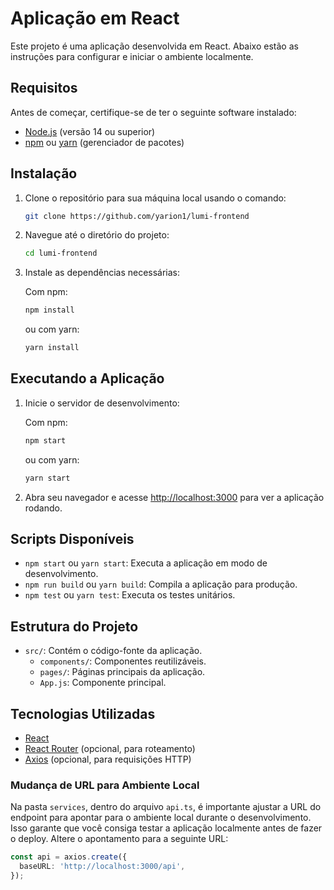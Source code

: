 # Aplicação em React

Este projeto é uma aplicação desenvolvida em React. Abaixo estão as instruções para configurar e iniciar o ambiente localmente.

## Requisitos

Antes de começar, certifique-se de ter o seguinte software instalado:

- [Node.js](https://nodejs.org) (versão 14 ou superior)
- [npm](https://www.npmjs.com/) ou [yarn](https://yarnpkg.com/) (gerenciador de pacotes)

## Instalação

1. Clone o repositório para sua máquina local usando o comando:

   ```bash
   git clone https://github.com/yarion1/lumi-frontend
   ```

2. Navegue até o diretório do projeto:

   ```bash
   cd lumi-frontend
   ```

3. Instale as dependências necessárias:

   Com npm:

   ```bash
   npm install
   ```

   ou com yarn:

   ```bash
   yarn install
   ```

## Executando a Aplicação

1. Inicie o servidor de desenvolvimento:

   Com npm:

   ```bash
   npm start
   ```

   ou com yarn:

   ```bash
   yarn start
   ```

2. Abra seu navegador e acesse [http://localhost:3000](http://localhost:3000) para ver a aplicação rodando.

## Scripts Disponíveis

- `npm start` ou `yarn start`: Executa a aplicação em modo de desenvolvimento.
- `npm run build` ou `yarn build`: Compila a aplicação para produção.
- `npm test` ou `yarn test`: Executa os testes unitários.

## Estrutura do Projeto

- `src/`: Contém o código-fonte da aplicação.
  - `components/`: Componentes reutilizáveis.
  - `pages/`: Páginas principais da aplicação.
  - `App.js`: Componente principal.

## Tecnologias Utilizadas

- [React](https://reactjs.org/)
- [React Router](https://reactrouter.com/) (opcional, para roteamento)
- [Axios](https://axios-http.com/) (opcional, para requisições HTTP)

### Mudança de URL para Ambiente Local

Na pasta `services`, dentro do arquivo `api.ts`, é importante ajustar a URL do endpoint para apontar para o ambiente local durante o desenvolvimento. Isso garante que você consiga testar a aplicação localmente antes de fazer o deploy. Altere o apontamento para a seguinte URL:

```typescript
const api = axios.create({
  baseURL: 'http://localhost:3000/api',
});

